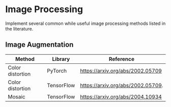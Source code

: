 # Image Processing
Implement several common while useful image processing methods listed in the literature.

## Image Augmentation

Method           |Library                 |Reference                           |
---------------- |------------------------|------------------------------------|
Color distortion |PyTorch                 |https://arxiv.org/abs/2002.05709    |
Color distortion |TensorFlow              |https://arxiv.org/abs/2002.05709.   |
Mosaic           |TensorFlow              |https://arxiv.org/abs/2004.10934    |
